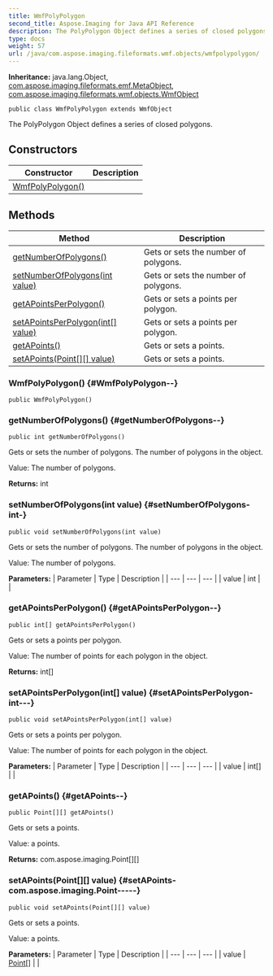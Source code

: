 ```yaml
---
title: WmfPolyPolygon
second_title: Aspose.Imaging for Java API Reference
description: The PolyPolygon Object defines a series of closed polygons.
type: docs
weight: 57
url: /java/com.aspose.imaging.fileformats.wmf.objects/wmfpolypolygon/
---
```

**Inheritance:**
java.lang.Object, [com.aspose.imaging.fileformats.emf.MetaObject](../../com.aspose.imaging.fileformats.emf/metaobject), [com.aspose.imaging.fileformats.wmf.objects.WmfObject](../../com.aspose.imaging.fileformats.wmf.objects/wmfobject)
```
public class WmfPolyPolygon extends WmfObject
```

The PolyPolygon Object defines a series of closed polygons.
## Constructors

| Constructor | Description |
| --- | --- |
| [WmfPolyPolygon()](#WmfPolyPolygon--) |  |
## Methods

| Method | Description |
| --- | --- |
| [getNumberOfPolygons()](#getNumberOfPolygons--) | Gets or sets the number of polygons. |
| [setNumberOfPolygons(int value)](#setNumberOfPolygons-int-) | Gets or sets the number of polygons. |
| [getAPointsPerPolygon()](#getAPointsPerPolygon--) | Gets or sets a points per polygon. |
| [setAPointsPerPolygon(int[] value)](#setAPointsPerPolygon-int---) | Gets or sets a points per polygon. |
| [getAPoints()](#getAPoints--) | Gets or sets a points. |
| [setAPoints(Point[][] value)](#setAPoints-com.aspose.imaging.Point-----) | Gets or sets a points. |
### WmfPolyPolygon() {#WmfPolyPolygon--}
```
public WmfPolyPolygon()
```


### getNumberOfPolygons() {#getNumberOfPolygons--}
```
public int getNumberOfPolygons()
```


Gets or sets the number of polygons. The number of polygons in the object.

Value: The number of polygons.

**Returns:**
int
### setNumberOfPolygons(int value) {#setNumberOfPolygons-int-}
```
public void setNumberOfPolygons(int value)
```


Gets or sets the number of polygons. The number of polygons in the object.

Value: The number of polygons.

**Parameters:**
| Parameter | Type | Description |
| --- | --- | --- |
| value | int |  |

### getAPointsPerPolygon() {#getAPointsPerPolygon--}
```
public int[] getAPointsPerPolygon()
```


Gets or sets a points per polygon.

Value: The number of points for each polygon in the object.

**Returns:**
int[]
### setAPointsPerPolygon(int[] value) {#setAPointsPerPolygon-int---}
```
public void setAPointsPerPolygon(int[] value)
```


Gets or sets a points per polygon.

Value: The number of points for each polygon in the object.

**Parameters:**
| Parameter | Type | Description |
| --- | --- | --- |
| value | int[] |  |

### getAPoints() {#getAPoints--}
```
public Point[][] getAPoints()
```


Gets or sets a points.

Value: a points.

**Returns:**
com.aspose.imaging.Point[][]
### setAPoints(Point[][] value) {#setAPoints-com.aspose.imaging.Point-----}
```
public void setAPoints(Point[][] value)
```


Gets or sets a points.

Value: a points.

**Parameters:**
| Parameter | Type | Description |
| --- | --- | --- |
| value | [Point\[\]](../../com.aspose.imaging/point) |  |

